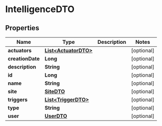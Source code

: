 
# IntelligenceDTO

## Properties
Name | Type | Description | Notes
------------ | ------------- | ------------- | -------------
**actuators** | [**List&lt;ActuatorDTO&gt;**](ActuatorDTO.md) |  |  [optional]
**creationDate** | **Long** |  |  [optional]
**description** | **String** |  |  [optional]
**id** | **Long** |  |  [optional]
**name** | **String** |  |  [optional]
**site** | [**SiteDTO**](SiteDTO.md) |  |  [optional]
**triggers** | [**List&lt;TriggerDTO&gt;**](TriggerDTO.md) |  |  [optional]
**type** | **String** |  |  [optional]
**user** | [**UserDTO**](UserDTO.md) |  |  [optional]



